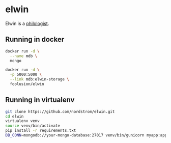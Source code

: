 # elwin
Elwin is a [philologist](https://en.wikipedia.org/wiki/Philology).

## Running in docker

``` bash
docker run -d \
  --name mdb \
  mongo

docker run -d \
  -p 5000:5000 \
  --link mdb:elwin-storage \
  foolusion/elwin
```

## Running in virtualenv

``` bash
git clone https://github.com/nordstrom/elwin.git
cd elwin
virtualenv venv
source venv/bin/activate
pip install -r requirements.txt
DB_CONN=mongodb://your-mongo-database:27017 venv/bin/gunicorn myapp:application
```
